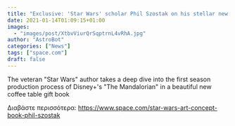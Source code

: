 ```yaml
---
title: "Exclusive: 'Star Wars' scholar Phil Szostak on his stellar new concept art book for 'The Mandalorian'"
date: 2021-01-14T01:09:15+01:00
images:
  - "images/post/XtbvViurQrSqptrnL4vRhA.jpg"
author: "AstroBot"
categories: ["News"]
tags: ["space.com"]
draft: false
---
```


The veteran "Star Wars" author takes a deep dive into the first season production process of Disney+'s "The Mandalorian" in a beautiful new coffee table gift book 

Διαβάστε περισσότερα: https://www.space.com/star-wars-art-concept-book-phil-szostak
